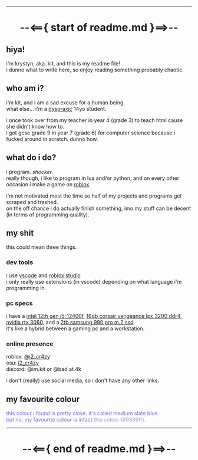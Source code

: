<hr>

# <center> --<=={ start of readme.md }==>-- </center>

## hiya!
i'm krystyn, aka. kit, and this is my readme file!
<br>
i dunno what to write here, so enjoy reading something probably chaotic.

## who am i?
i'm kit, and i am a sad excuse for a human being.
<br>
what else... i'm a [dyspraxic](https://www.nhs.uk/conditions/developmental-coordination-disorder-dyspraxia/) 14yo student.

i once took over from my teacher in year 4 (grade 3) to teach html cause she didn't know how to.
<br>
i got gcse grade 9 in year 7 (grade 6) for computer science because i fucked around in scratch. dunno how.

## what do i do?
i program. *shocker*.
<br>
really though, i like to program in lua and/or python, and on every other occasion i make a game on [roblox](https://www.roblox.com/).

i'm not motivated most the time so half of my projects and programs get scraped and trashed.
<br>
on the off chance i do actually finish something, imo my stuff can be decent (in terms of programming quality).

## my shit
this could mean three things.

### dev tools
i use [vscode](https://code.visualstudio.com/) and [roblox studio](https://create.roblox.com/)
<br>
i only really use extensions (in vscode) depending on what language i'm programming in.

### pc specs
i have a [intel 12th gen i5-12400f](https://ark.intel.com/content/www/us/en/ark/products/134587/intel-core-i5-12400f-processor-18m-cache-up-to-4-40-ghz.html), [16gb corsair vengeance lpx 3200 ddr4](https://www.corsair.com/uk/en/p/memory/cmk16gx4m2b3200c16/vengeancea-lpx-16gb-2-x-8gb-ddr4-dram-3200mhz-c16-memory-kit-black-cmk16gx4m2b3200c16?srsltid=AfmBOorwkt58Xi-m0Q6Aje29FEWOec6rIgex91ajAafrvGggMyrMy-Ad), [nvidia rtx 3060](https://www.nvidia.com/en-gb/geforce/graphics-cards/30-series/rtx-3060-3060ti/), and a [2tb samsung 990 pro m.2 ssd](https://www.samsung.com/uk/memory-storage/nvme-ssd/990-pro-2tb-nvme-pcie-gen-4-mz-v9p2t0bw/?srsltid=AfmBOopUdLBy-NvuEkYANETjUwM_k7yw4Vq3YY5ge_2Pja8a-I9EhZtN).
<br>
it's like a hybrid between a gaming pc and a workstation.

### online presence
roblox: [@i2_cr4zy](https://www.roblox.com/users/1135112848/profile)
<br>
osu: [i2_cr4zy](https://osu.ppy.sh/users/34873906)
<br>
discord: @im.kit or @bad.at.4k

i don't (really) use social media, so i don't have any other links.

## my favourite colour
<font color="MediumSlateBlue"> this colour i found is pretty close. it's called medium slate blue.</font>
<br>
<font color="MediumSlateBlue"> but no. my favourtie colour is infact </font><font color="#9999ff">this colour (#9999ff).</font>

<hr>

# <center> --<=={ end of readme.md }==>-- </center>